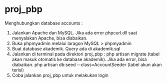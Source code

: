 # proj_pbp

Menghubungkan database accounts :
1. Jalankan Apache dan MySQL. Jika ada error phpcurl.dll saat menyalakan Apache, bisa diabaikan.
2. Buka phpmyadmin melalui laragon MySQL > phpmyadmin
3. Buat database akademik. Query ada di akademik.sql
4. Jalankan di terminal pada direktori proj_pbp :
  php artisan migrate (tabel akan masuk otomatis ke database akademik). Jika ada error, bisa diabaikan.
  php artisan db:seed --class=AccountSeeder (tabel akun akan terisi)
5. Coba jalankan proj_pbp untuk melakukan login
